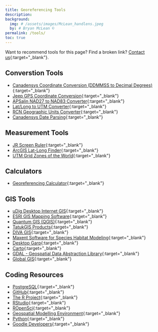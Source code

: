```yaml
---
title: Georeferencing Tools
description: 
background:
  img: # /assets/images/McLean_handlens.jpeg
  by: # Bryan McLean ©
permalink: /tools/
toc: true
---
```

Want to recommend tools for this page? Find a broken link? [Contact us](){:target="_blank"}.

## Converstion Tools
- [Canadensys Coordinate Conversion (DDMMSS to Decimal Degrees)](https://data.canadensys.net/tools/coordinates){:target="_blank"}
- [Jeep GPS Coordinate Conversion](https://www.jeepreviews.com/wireless-gps-coordinates/){:target="_blank"}
- [APSalin NAD27 to NAD83 Converter](https://www.apsalin.com/nad27-to-nad83/){:target="_blank"}
- [Lat/Long to UTM Converter](https://www.latlong.net/lat-long-utm.html){:target="_blank"}
- [RCN Geographic Units Converter](https://rcn.montana.edu/resources/Converter.aspx){:target="_blank"}
- [Canadensys Date Parsing](https://data.canadensys.net/tools/dates){:target="_blank"}

## Measurement Tools
- [JR Screen Ruler](https://www.ruler.info/en/static-ruler){:target="_blank"}
- [ArcGIS Lat-Long Finder](https://www.arcgis.com/apps/Viewer/index.html?appid=8919c0bd5d0a4a419c121022fd411d5f){:target="_blank"}
- [UTM Grid Zones of the World](https://www.dmap.co.uk/utmworld.htm){:target="_blank"}

## Calculators
- [Georeferencing Calculator](){:target="_blank"}

## GIS Tools
- [uDig Desktop Internet GIS](http://udig.refractions.net/){:target="_blank"}
- [ESRI GIS Mapping Software](https://www.esri.com/en-us/home){:target="_blank"}
- [Quantum GIS (QGIS)](https://qgis.org/){:target="_blank"}
- [TatukGIS Products](https://www.tatukgis.com/Products/Developer-Kernel/Description){:target="_blank"}
- [DIVA GIS](https://diva-gis.org/){:target="_blank"}
- [Maxent Software for Species Habitat Modeling](https://biodiversityinformatics.amnh.org/open_source/maxent/){:target="_blank"}
- [Desktop Garp](https://desktop-garp.software.informer.com/){:target="_blank"}
- [Carto](https://carto.com/){:target="_blank"}
- [GDAL - Geospatial Data Abstraction Library](https://gdal.org/en/stable/){:target="_blank"}
- [Global GIS](http://www.globalgisdata.com/){:target="_blank"}

## Coding Resources
- [PostgreSQL](https://www.postgresql.org/download/){:target="_blank"}
- [GitHub](https://github.com/){:target="_blank"}
- [The R Project](https://www.r-project.org/){:target="_blank"}
- [RStudio](https://posit.co/products/open-source/rstudio/?sid=1){:target="_blank"}
- [ROpenSci](https://ropensci.org/){:target="_blank"}
- [Geospatial Modelling Environment](https://www.spatialecology.com/gme/index){:target="_blank"}
- [Python](https://www.python.org/){:target="_blank"}
- [Goodle Developers](https://developers.google.com/){:target="_blank"}
